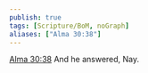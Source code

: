 ```yaml
---
publish: true
tags: [Scripture/BoM, noGraph]
aliases: ["Alma 30:38"]
---
```

[Alma 30:38](https://churchofjesuschrist.org/study/scriptures/bofm/alma/30?lang=eng&id=p38#p38) And he answered, Nay.
